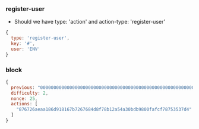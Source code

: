 ### register-user

- Should we have type: 'action' and action-type: 'register-user'

```js
{
  type: 'register-user',
  key: '#',
  user: 'ENV'
}
```

### block

```js
{
  previous: "0000000000000000000000000000000000000000000000000000000000000000",
  difficulty: 2,
  nonce: 25,
  actions: [
    "876726aeaa186d918167b7267684d8f78b12a54a30bdb9800fafcf78753537d4"
  ]
}
```